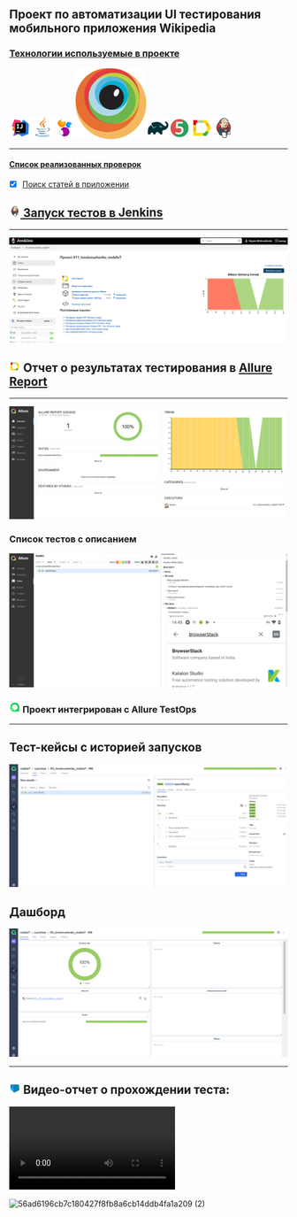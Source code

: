 ## Проект по автоматизации UI тестирования мобильного приложения Wikipedia
<p align="center"></p><a href="https://github.com/wikimedia/apps-android-wikipedia/releases/tag/latest">



### Технологии используемые в проекте
![Intelij_IDEA](images/icons/Intelij_IDEA.png)![Java](images/icons/Java.png)![Selenide](images/icons/Selenide.png)![Browserstack](images/icons/Browserstack.svg)![Gradle](images/icons/Gradle.png)![JUnit5](images/icons/JUnit5.png)![Allure Report](images/icons/Allure_Report.png)![Jenkins](images/icons/Jenkins.png)

---

#### Список реализованных проверок
- [x] Поиск статей в приложении


## <img width="4%" title="Jenkins" src="images/icons/Jenkins.png"> Запуск тестов в [Jenkins](https://jenkins.autotests.cloud/job/011_tmolonushenko_mobileT/)

---
![Jenkins](images/jenkinsSborka.png)


## <img width="4%" title="Allure Report" src="images/icons/Allure_Report.png"> Отчет о результатах тестирования в [Allure Report](https://jenkins.autotests.cloud/job/011_tmolonushenko_mobileT/allure/)

----

![Allure Report](images/allure1.png)
### Список тестов c описанием 
![Allure Report](images/allure2.png)


### <img width="4%" title="Allure TestOps" src="images/icons/AllureTestOps.png"> Проект интегрирован с Allure TestOps

---

## Тест-кейсы с историей запусков
![Allure TestOps](images/testOps2.png)

## Дашборд
![Allure TestOps](images/testOps.png)

---
## <img width="4%" title="Video" src="images/icons/Selenoid.png"> Видео-отчет о прохождении теста:
![videoTest](https://user-images.githubusercontent.com/99205386/170296667-6c29c2f5-7e6e-4413-8746-147a4079e23f.mp4)




![56ad6196cb7c180427f8fb8a6cb14ddb4fa1a209 (2)](https://user-images.githubusercontent.com/99205386/170298164-a0eea129-60b9-46dc-929d-d0a48a7738a6.gif)
